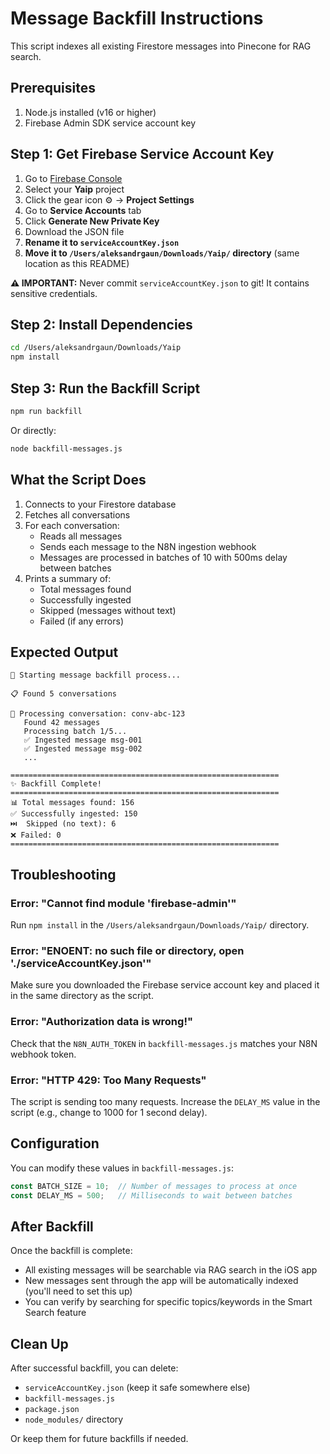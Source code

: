 # Message Backfill Instructions

This script indexes all existing Firestore messages into Pinecone for RAG search.

## Prerequisites

1. Node.js installed (v16 or higher)
2. Firebase Admin SDK service account key

## Step 1: Get Firebase Service Account Key

1. Go to [Firebase Console](https://console.firebase.google.com/)
2. Select your **Yaip** project
3. Click the gear icon ⚙️ → **Project Settings**
4. Go to **Service Accounts** tab
5. Click **Generate New Private Key**
6. Download the JSON file
7. **Rename it to `serviceAccountKey.json`**
8. **Move it to `/Users/aleksandrgaun/Downloads/Yaip/` directory** (same location as this README)

**⚠️ IMPORTANT:** Never commit `serviceAccountKey.json` to git! It contains sensitive credentials.

## Step 2: Install Dependencies

```bash
cd /Users/aleksandrgaun/Downloads/Yaip
npm install
```

## Step 3: Run the Backfill Script

```bash
npm run backfill
```

Or directly:

```bash
node backfill-messages.js
```

## What the Script Does

1. Connects to your Firestore database
2. Fetches all conversations
3. For each conversation:
   - Reads all messages
   - Sends each message to the N8N ingestion webhook
   - Messages are processed in batches of 10 with 500ms delay between batches
4. Prints a summary of:
   - Total messages found
   - Successfully ingested
   - Skipped (messages without text)
   - Failed (if any errors)

## Expected Output

```
🚀 Starting message backfill process...

📋 Found 5 conversations

📁 Processing conversation: conv-abc-123
   Found 42 messages
   Processing batch 1/5...
   ✅ Ingested message msg-001
   ✅ Ingested message msg-002
   ...

============================================================
✨ Backfill Complete!
============================================================
📊 Total messages found: 156
✅ Successfully ingested: 150
⏭️  Skipped (no text): 6
❌ Failed: 0
============================================================
```

## Troubleshooting

### Error: "Cannot find module 'firebase-admin'"
Run `npm install` in the `/Users/aleksandrgaun/Downloads/Yaip/` directory.

### Error: "ENOENT: no such file or directory, open './serviceAccountKey.json'"
Make sure you downloaded the Firebase service account key and placed it in the same directory as the script.

### Error: "Authorization data is wrong!"
Check that the `N8N_AUTH_TOKEN` in `backfill-messages.js` matches your N8N webhook token.

### Error: "HTTP 429: Too Many Requests"
The script is sending too many requests. Increase the `DELAY_MS` value in the script (e.g., change to 1000 for 1 second delay).

## Configuration

You can modify these values in `backfill-messages.js`:

```javascript
const BATCH_SIZE = 10;  // Number of messages to process at once
const DELAY_MS = 500;   // Milliseconds to wait between batches
```

## After Backfill

Once the backfill is complete:
- All existing messages will be searchable via RAG search in the iOS app
- New messages sent through the app will be automatically indexed (you'll need to set this up)
- You can verify by searching for specific topics/keywords in the Smart Search feature

## Clean Up

After successful backfill, you can delete:
- `serviceAccountKey.json` (keep it safe somewhere else)
- `backfill-messages.js`
- `package.json`
- `node_modules/` directory

Or keep them for future backfills if needed.
